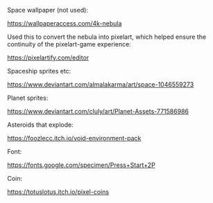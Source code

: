 
Space wallpaper (not used):

https://wallpaperaccess.com/4k-nebula

Used this to convert the nebula into pixelart, which helped ensure the continuity of the pixelart-game experience:

https://pixelartify.com/editor

Spaceship sprites etc:

https://www.deviantart.com/almalakarma/art/space-1046559273

Planet sprites:

https://www.deviantart.com/cluly/art/Planet-Assets-771586986


Asteroids that explode:

https://foozlecc.itch.io/void-environment-pack


Font:

https://fonts.google.com/specimen/Press+Start+2P

Coin:

https://totuslotus.itch.io/pixel-coins

